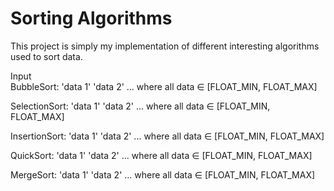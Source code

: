 # Sorting Algorithms
This project is simply my implementation of different interesting algorithms used to sort data.
<br />

Input  
BubbleSort: 'data 1' 'data 2' ... where all data ∈ [FLOAT_MIN, FLOAT_MAX]

SelectionSort: 'data 1' 'data 2' ... where all data ∈ [FLOAT_MIN, FLOAT_MAX]

InsertionSort: 'data 1' 'data 2' ... where all data ∈ [FLOAT_MIN, FLOAT_MAX]

QuickSort: 'data 1' 'data 2' ... where all data ∈ [FLOAT_MIN, FLOAT_MAX]

MergeSort: 'data 1' 'data 2' ... where all data ∈ [FLOAT_MIN, FLOAT_MAX]
